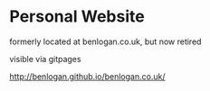# Personal Website

formerly located at benlogan.co.uk, but now retired

visible via gitpages

http://benlogan.github.io/benlogan.co.uk/
